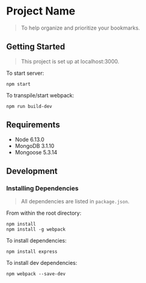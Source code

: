 # Project Name

> To help organize and prioritize your bookmarks.


## Getting Started

> This project is set up at localhost:3000.

To start server: 
```
npm start
```
To transpile/start webpack: 
```
npm run build-dev
```

## Requirements



- Node 6.13.0
- MongoDB 3.1.10
- Mongoose 5.3.14

## Development

### Installing Dependencies

> All dependencies are listed in `package.json`.

From within the root directory:
```
npm install
npm install -g webpack
```

To install dependencies: 

```
npm install express
```

To install dev dependencies:
```
npm webpack --save-dev
```
